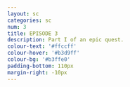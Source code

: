```yaml
---
layout: sc
categories: sc
num: 3
title: EPISODE 3
description: Part I of an epic quest.
colour-text: '#ffccff'
colour-hover: '#b3d9ff'
colour-bg: '#b3ffe0'
padding-bottom: 110px
margin-right: -10px
---
```

